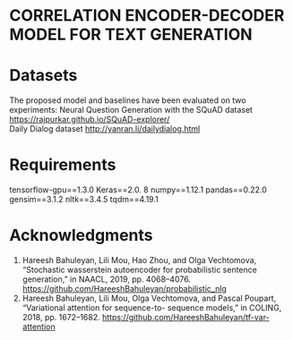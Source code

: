 # CORRELATION ENCODER-DECODER MODEL FOR TEXT GENERATION
# Datasets
The proposed model and baselines have been evaluated on two experiments:
Neural Question Generation with the SQuAD dataset https://rajpurkar.github.io/SQuAD-explorer/   
Daily Dialog dataset http://yanran.li/dailydialog.html
# Requirements
tensorflow-gpu==1.3.0
Keras==2.0. 8
numpy==1.12.1
pandas==0.22.0
gensim==3.1.2
nltk==3.4.5
tqdm==4.19.1
# Acknowledgments
1. Hareesh Bahuleyan, Lili Mou, Hao Zhou, and Olga Vechtomova, “Stochastic wasserstein autoencoder for probabilistic sentence generation,” in NAACL, 2019, pp. 4068–4076.
https://github.com/HareeshBahuleyan/probabilistic_nlg 
2. Hareesh Bahuleyan, Lili Mou, Olga Vechtomova, and Pascal Poupart, “Variational attention for sequence-to- sequence models,” in COLING, 2018, pp. 1672–1682.
https://github.com/HareeshBahuleyan/tf-var-attention
